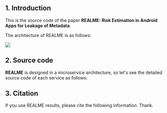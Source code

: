 ## 1. Introduction

This is the source code of the paper **REALME: Risk Estimation in Android Apps for Leakage of Metadata**.

The architecture of REALME is as follows:

<img src="https://github.com/research-mobile-security/REALME/blob/main/images/realme-architecture-1.png">

## 2. Source code

**REALME** is designed in a microservice architecture, so let's see the detailed source code of each service as follows:

## 3. Citation
If you use REALME results, please cite the following information. Thank.